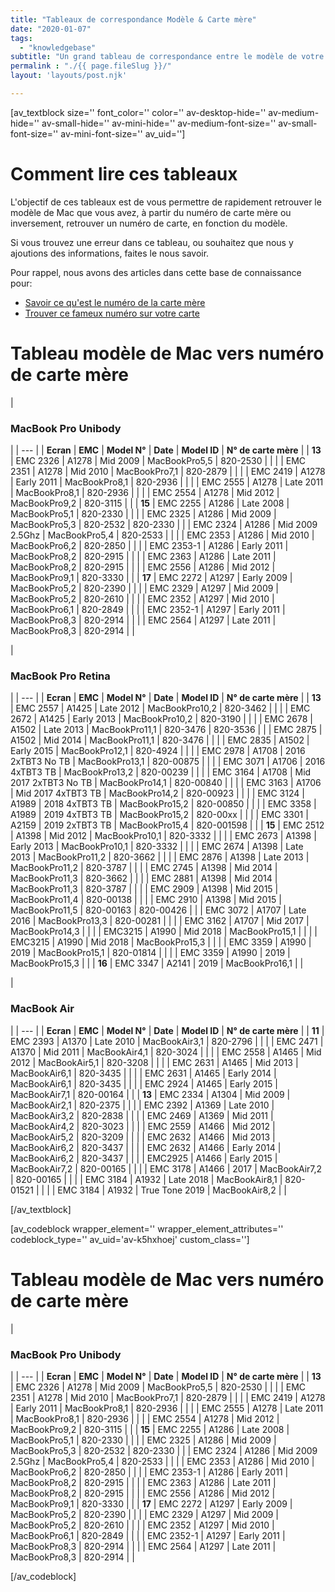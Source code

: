 ```yaml
---
title: "Tableaux de correspondance Modèle & Carte mère"
date: "2020-01-07"
tags: 
  - "knowledgebase"
subtitle: "Un grand tableau de correspondance entre le modèle de votre Mac, et le modèle de carte-mère qui correspond. Bien utile pour une réparation."
permalink : "./{{ page.fileSlug }}/"
layout: 'layouts/post.njk'

---
```


\[av\_textblock size='' font\_color='' color='' av-desktop-hide='' av-medium-hide='' av-small-hide='' av-mini-hide='' av-medium-font-size='' av-small-font-size='' av-mini-font-size='' av\_uid=''\]

# Comment lire ces tableaux

L'objectif de ces tableaux est de vous permettre de rapidement retrouver le modèle de Mac que vous avez, à partir du numéro de carte mère ou inversement, retrouver un numéro de carte, en fonction du modèle.

Si vous trouvez une erreur dans ce tableau, ou souhaitez que nous y ajoutions des informations, faites le nous savoir.

Pour rappel, nous avons des articles dans cette base de connaissance pour:

- [Savoir ce qu'est le numéro de la carte mère](https://www.6337.fr/a-quoi-correspond-le-numero-de-carte-mere/)
- [Trouver ce fameux numéro sur votre carte](https://www.6337.fr/numero-de-modele-et-emc/)

# Tableau modèle de Mac vers numéro de carte mère

| 
### **MacBook Pro Unibody**

 |
| --- |
| **Ecran** | **EMC** | **Model N°** | **Date** | **Model ID** | **N° de carte mère** |
| **13** | EMC 2326 | A1278 | Mid 2009 | MacBookPro5,5 | 820-2530 |  |
|  | EMC 2351 | A1278 | Mid 2010 | MacBookPro7,1 | 820-2879 |  |
|  | EMC 2419 | A1278 | Early 2011 | MacBookPro8,1 | 820-2936 |  |
|  | EMC 2555 | A1278 | Late 2011 | MacBookPro8,1 | 820-2936 |  |
|  | EMC 2554 | A1278 | Mid 2012 | MacBookPro9,2 | 820-3115 |  |
| **15** | EMC 2255 | A1286 | Late 2008 | MacBookPro5,1 | 820-2330 |  |
|  | EMC 2325 | A1286 | Mid 2009 | MacBookPro5,3 | 820-2532 | 820-2330 |
|  | EMC 2324 | A1286 | Mid 2009 2.5Ghz | MacBookPro5,4 | 820-2533 |  |
|  | EMC 2353 | A1286 | Mid 2010 | MacBookPro6,2 | 820-2850 |  |
|  | EMC 2353-1 | A1286 | Early 2011 | MacBookPro8,2 | 820-2915 |  |
|  | EMC 2363 | A1286 | Late 2011 | MacBookPro8,2 | 820-2915 |  |
|  | EMC 2556 | A1286 | Mid 2012 | MacBookPro9,1 | 820-3330 |  |
| **17** | EMC 2272 | A1297 | Early 2009 | MacBookPro5,2 | 820-2390 |  |
|  | EMC 2329 | A1297 | Mid 2009 | MacBookPro5,2 | 820-2610 |  |
|  | EMC 2352 | A1297 | Mid 2010 | MacBookPro6,1 | 820-2849 |  |
|  | EMC 2352-1 | A1297 | Early 2011 | MacBookPro8,3 | 820-2914 |  |
|  | EMC 2564 | A1297 | Late 2011 | MacBookPro8,3 | 820-2914 |  |

| 
### MacBook Pro Retina

 |
| --- |
| **Ecran** | **EMC** | **Model N°** | **Date** | **Model ID** | **N° de carte mère** |
| **13** | EMC 2557 | A1425 | Late 2012 | MacBookPro10,2 | 820-3462 |  |
|  | EMC 2672 | A1425 | Early 2013 | MacBookPro10,2 | 820-3190 |  |
|  | EMC 2678 | A1502 | Late 2013 | MacBookPro11,1 | 820-3476 | 820-3536 |
|  | EMC 2875 | A1502 | Mid 2014 | MacBookPro11,1 | 820-3476 |  |
|  | EMC 2835 | A1502 | Early 2015 | MacBookPro12,1 | 820-4924 |  |
|  | EMC 2978 | A1708 | 2016 2xTBT3 No TB | MacBookPro13,1 | 820-00875 |  |
|  | EMC 3071 | A1706 | 2016 4xTBT3 TB | MacBookPro13,2 | 820-00239 |  |
|  | EMC 3164 | A1708 | Mid 2017 2xTBT3 No TB | MacBookPro14,1 | 820-00840 |  |
|  | EMC 3163 | A1706 | Mid 2017 4xTBT3 TB | MacBookPro14,2 | 820-00923 |  |
|  | EMC 3124 | A1989 | 2018 4xTBT3 TB | MacBookPro15,2 | 820-00850 |  |
|  | EMC 3358 | A1989 | 2019 4xTBT3 TB | MacBookPro15,2 | 820-00xx |  |
|  | EMC 3301 | A2159 | 2019 2xTBT3 TB | MacBookPro15,4 | 820-001598 |  |
| **15** | EMC 2512 | A1398 | Mid 2012 | MacBookPro10,1 | 820-3332 |  |
|  | EMC 2673 | A1398 | Early 2013 | MacBookPro10,1 | 820-3332 |  |
|  | EMC 2674 | A1398 | Late 2013 | MacBookPro11,2 | 820-3662 |  |
|  | EMC 2876 | A1398 | Late 2013 | MacBookPro11,2 | 820-3787 |  |
|  | EMC 2745 | A1398 | Mid 2014 | MacBookPro11,3 | 820-3662 |  |
|  | EMC 2881 | A1398 | Mid 2014 | MacBookPro11,3 | 820-3787 |  |
|  | EMC 2909 | A1398 | Mid 2015 | MacBookPro11,4 | 820-00138 |  |
|  | EMC 2910 | A1398 | Mid 2015 | MacBookPro11,5 | 820-00163 | 820-00426 |
|  | EMC 3072 | A1707 | Late 2016 | MacBookPro13,3 | 820-00281 |  |
|  | EMC 3162 | A1707 | Mid 2017 | MacBookPro14,3 |  |
|  | EMC3215 | A1990 | Mid 2018 | MacBookPro15,1 |  |
|  | EMC3215 | A1990 | Mid 2018 | MacBookPro15,3 |  |
|  | EMC 3359 | A1990 | 2019 | MacBookPro15,1 | 820-01814 |  |
|  | EMC 3359 | A1990 | 2019 | MacBookPro15,3 |  |
| **16** | EMC 3347 | A2141 | 2019 | MacBookPro16,1 |  |

| 
### MacBook Air

 |
| --- |
| **Ecran** | **EMC** | **Model N°** | **Date** | **Model ID** | **N° de carte mère** |
| **11** | EMC 2393 | A1370 | Late 2010 | MacBookAir3,1 | 820-2796 |  |
|  | EMC 2471 | A1370 | Mid 2011 | MacBookAir4,1 | 820-3024 |  |
|  | EMC 2558 | A1465 | Mid 2012 | MacBookAir5,1 | 820-3208 |  |
|  | EMC 2631 | A1465 | Mid 2013 | MacBookAir6,1 | 820-3435 |  |
|  | EMC 2631 | A1465 | Early 2014 | MacBookAir6,1 | 820-3435 |  |
|  | EMC 2924 | A1465 | Early 2015 | MacBookAir7,1 | 820-00164 |  |
| **13** | EMC 2334 | A1304 | Mid 2009 | MacBookAir2,1 | 820-2375 |  |
|  | EMC 2392 | A1369 | Late 2010 | MacBookAir3,2 | 820-2838 |  |
|  | EMC 2469 | A1369 | Mid 2011 | MacBookAir4,2 | 820-3023 |  |
|  | EMC 2559 | A1466 | Mid 2012 | MacBookAir5,2 | 820-3209 |  |
|  | EMC 2632 | A1466 | Mid 2013 | MacBookAir6,2 | 820-3437 |  |
|  | EMC 2632 | A1466 | Early 2014 | MacBookAir6,2 | 820-3437 |  |
|  | EMC2925 | A1466 | Early 2015 | MacBookAir7,2 | 820-00165 |  |
|  | EMC 3178 | A1466 | 2017 | MacBookAir7,2 | 820-00165 |  |
|  | EMC 3184 | A1932 | Late 2018 | MacBookAir8,1 | 820-01521 |  |
|  | EMC 3184 | A1932 | True Tone 2019 | MacBookAir8,2 |  |

\[/av\_textblock\]

\[av\_codeblock wrapper\_element='' wrapper\_element\_attributes='' codeblock\_type='' av\_uid='av-k5hxhoej' custom\_class=''\]

# Tableau modèle de Mac vers numéro de carte mère

| 
### **MacBook Pro Unibody**

 |
| --- |
| **Ecran** | **EMC** | **Model N°** | **Date** | **Model ID** | **N° de carte mère** |
| **13** | EMC 2326 | A1278 | Mid 2009 | MacBookPro5,5 | 820-2530 |  |
|  | EMC 2351 | A1278 | Mid 2010 | MacBookPro7,1 | 820-2879 |  |
|  | EMC 2419 | A1278 | Early 2011 | MacBookPro8,1 | 820-2936 |  |
|  | EMC 2555 | A1278 | Late 2011 | MacBookPro8,1 | 820-2936 |  |
|  | EMC 2554 | A1278 | Mid 2012 | MacBookPro9,2 | 820-3115 |  |
| **15** | EMC 2255 | A1286 | Late 2008 | MacBookPro5,1 | 820-2330 |  |
|  | EMC 2325 | A1286 | Mid 2009 | MacBookPro5,3 | 820-2532 | 820-2330 |
|  | EMC 2324 | A1286 | Mid 2009 2.5Ghz | MacBookPro5,4 | 820-2533 |  |
|  | EMC 2353 | A1286 | Mid 2010 | MacBookPro6,2 | 820-2850 |  |
|  | EMC 2353-1 | A1286 | Early 2011 | MacBookPro8,2 | 820-2915 |  |
|  | EMC 2363 | A1286 | Late 2011 | MacBookPro8,2 | 820-2915 |  |
|  | EMC 2556 | A1286 | Mid 2012 | MacBookPro9,1 | 820-3330 |  |
| **17** | EMC 2272 | A1297 | Early 2009 | MacBookPro5,2 | 820-2390 |  |
|  | EMC 2329 | A1297 | Mid 2009 | MacBookPro5,2 | 820-2610 |  |
|  | EMC 2352 | A1297 | Mid 2010 | MacBookPro6,1 | 820-2849 |  |
|  | EMC 2352-1 | A1297 | Early 2011 | MacBookPro8,3 | 820-2914 |  |
|  | EMC 2564 | A1297 | Late 2011 | MacBookPro8,3 | 820-2914 |  |

\[/av\_codeblock\]
